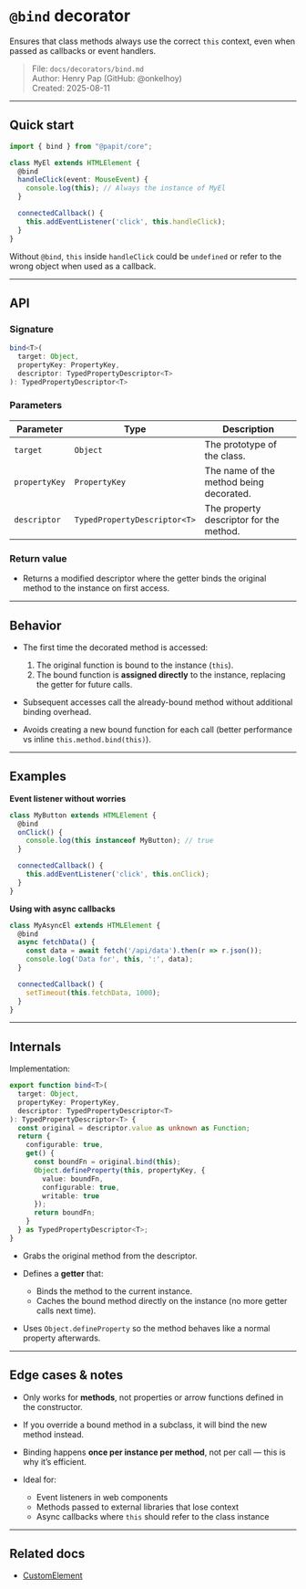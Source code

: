 # `@bind` decorator

Ensures that class methods always use the correct `this` context, even when passed as callbacks or event handlers.

> File: `docs/decorators/bind.md`  
> Author: Henry Pap (GitHub: @onkelhoy)  
> Created: 2025-08-11

---

## Quick start

```ts
import { bind } from "@papit/core";

class MyEl extends HTMLElement {
  @bind
  handleClick(event: MouseEvent) {
    console.log(this); // Always the instance of MyEl
  }

  connectedCallback() {
    this.addEventListener('click', this.handleClick);
  }
}
````

Without `@bind`, `this` inside `handleClick` could be `undefined` or refer to the wrong object when used as a callback.

---

## API

### Signature

```ts
bind<T>(
  target: Object,
  propertyKey: PropertyKey,
  descriptor: TypedPropertyDescriptor<T>
): TypedPropertyDescriptor<T>
```

### Parameters

| Parameter     | Type                         | Description                             |
| ------------- | ---------------------------- | --------------------------------------- |
| `target`      | `Object`                     | The prototype of the class.             |
| `propertyKey` | `PropertyKey`                | The name of the method being decorated. |
| `descriptor`  | `TypedPropertyDescriptor<T>` | The property descriptor for the method. |

### Return value

* Returns a modified descriptor where the getter binds the original method to the instance on first access.

---

## Behavior

* The first time the decorated method is accessed:

  1. The original function is bound to the instance (`this`).
  2. The bound function is **assigned directly** to the instance, replacing the getter for future calls.
* Subsequent accesses call the already-bound method without additional binding overhead.
* Avoids creating a new bound function for each call (better performance vs inline `this.method.bind(this)`).

---

## Examples

**Event listener without worries**

```ts
class MyButton extends HTMLElement {
  @bind
  onClick() {
    console.log(this instanceof MyButton); // true
  }

  connectedCallback() {
    this.addEventListener('click', this.onClick);
  }
}
```

**Using with async callbacks**

```ts
class MyAsyncEl extends HTMLElement {
  @bind
  async fetchData() {
    const data = await fetch('/api/data').then(r => r.json());
    console.log('Data for', this, ':', data);
  }

  connectedCallback() {
    setTimeout(this.fetchData, 1000);
  }
}
```

---

## Internals

Implementation:

```ts
export function bind<T>(
  target: Object,
  propertyKey: PropertyKey,
  descriptor: TypedPropertyDescriptor<T>
): TypedPropertyDescriptor<T> {
  const original = descriptor.value as unknown as Function;
  return {
    configurable: true,
    get() {
      const boundFn = original.bind(this);
      Object.defineProperty(this, propertyKey, {
        value: boundFn,
        configurable: true,
        writable: true
      });
      return boundFn;
    }
  } as TypedPropertyDescriptor<T>;
}
```

* Grabs the original method from the descriptor.
* Defines a **getter** that:

  * Binds the method to the current instance.
  * Caches the bound method directly on the instance (no more getter calls next time).
* Uses `Object.defineProperty` so the method behaves like a normal property afterwards.

---

## Edge cases & notes

* Only works for **methods**, not properties or arrow functions defined in the constructor.
* If you override a bound method in a subclass, it will bind the new method instead.
* Binding happens **once per instance per method**, not per call — this is why it’s efficient.
* Ideal for:

  * Event listeners in web components
  * Methods passed to external libraries that lose context
  * Async callbacks where `this` should refer to the class instance

---

## Related docs

* [CustomElement](../custom-element.md)